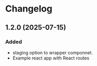 # Changelog

## 1.2.0 (2025-07-15)

### Added
- staging option to wrapper componnet.
- Example react app with React routes 
